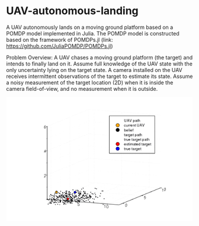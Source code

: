 # UAV-autonomous-landing
A UAV autonomously lands on a moving ground platform based on a POMDP model implemented in Julia. The POMDP model is constructed based on the framework of POMDPs.jl (link: https://github.com/JuliaPOMDP/POMDPs.jl)

Problem Overview:
A UAV chases a moving ground platform (the target) and intends to finally land on it.
Assume full knowledge of the UAV state with the only uncertainty lying on the target state.
A camera installed on the UAV receives intermittent observations of the target to estimate its state.
Assume a noisy measurement of the target location (2D) when it is inside the camera field-of-view,
and no measurement when it is outside.

![](UAV_landing.gif)



